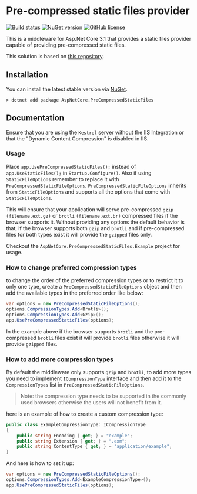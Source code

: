 # Pre-compressed static files provider

[![Build status](https://github.com/arian2ashk/CompressedStaticFiles/workflows/CI/badge.svg)](https://github.com/arian2ashk/CompressedStaticFiles/actions)
[![NuGet version](https://badge.fury.io/nu/AspNetCore.PreCompressedStaticFiles.svg)](https://badge.fury.io/nu/AspNetCore.PreCompressedStaticFiles)
[![GitHub license](https://img.shields.io/badge/license-Apache%202-blue.svg)](https://raw.githubusercontent.com/arian2ashk/CompressedStaticFiles/master/LICENSE)

This is a middleware for Asp</span>.Net Core 3.1 that provides a static files provider capable of providing pre-compressed static files.

This solution is based on [this repository](https://github.com/AnderssonPeter/CompressedStaticFiles).

## Installation

You can install the latest stable version via [NuGet](https://www.nuget.org/packages/AspNetCore.PreCompressedStaticFiles).

```
> dotnet add package AspNetCore.PreCompressedStaticFiles
```

## Documentation

Ensure that you are using the `Kestrel` server without the IIS Integration or that the "Dynamic Content Compression" is disabled in IIS.

### Usage

Place `app.UsePreCompressedStaticFiles();` instead of `app.UseStaticFiles();` in `Startup.Configure()`. Also if using `StaticFileOptions` remember to replace it with `PreCompressedStaticFileOptions`. `PreCompressedStaticFileOptions` inherits from `StaticFileOptions` and supports all the options that come with `StaticFileOptions`.

This will ensure that your application will serve pre-compressed `gzip` `(filename.ext.gz)` or `brotli` `(filename.ext.br)` compressed files if the browser supports it. Without providing any options the default behavior is that, if the browser supports both `gzip` and `brotli` and if pre-compressed files for both types exist it will provide the `gzipped` files only.

Checkout the `AspNetCore.PreCompressedStaticFiles.Example` project for usage.

### How to change preferred compression types

to change the order of the preferred compression types or to restrict it to only one type, create a `PreCompressedStaticFileOptions` object and then add the available types in the preferred order like below:

```csharp
var options = new PreCompressedStaticFileOptions();
options.CompressionTypes.Add<Brotli>();
options.CompressionTypes.Add<Gzip>();
app.UsePreCompressedStaticFiles(options);
```

In the example above if the browser supports `brotli` and the pre-compressed `brotli` files exist it will provide `brotli` files otherwise it will provide `gzipped` files.

### How to add more compression types

By default the middleware only supports `gzip` and `brotli`, to add more types you need to implement `ICompressionType` interface and then add it to the `CompressionTypes` list in `PreCompressedStaticFileOptions`.

> Note: the compression type needs to be supported in the commonly used browsers otherwise the users will not benefit from it.

here is an example of how to create a custom compression type:

```csharp
public class ExampleCompressionType: ICompressionType
{
    public string Encoding { get; } = "example";
    public string Extension { get; } = ".exm";
    public string ContentType { get; } = "application/example";
}
```

And here is how to set it up:

```csharp
var options = new PreCompressedStaticFileOptions();
options.CompressionTypes.Add<ExampleCompressionType>();
app.UsePreCompressedStaticFiles(options);
```
